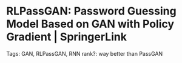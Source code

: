 # RLPassGAN: Password Guessing Model Based on GAN with Policy Gradient | SpringerLink

Tags: GAN, RLPassGAN, RNN
rank?: way better than PassGAN